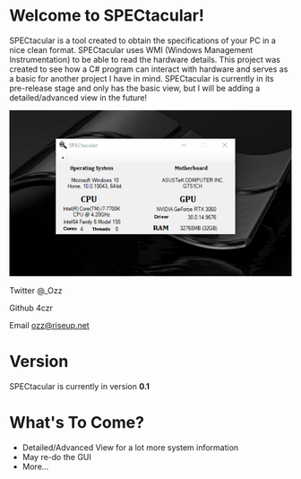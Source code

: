 # Welcome to SPECtacular!
SPECtacular is a tool created to obtain the specifications of your PC in a nice clean format. SPECtacular uses WMI (Windows Management Instrumentation) to be able to read the hardware details. This project was created to see how a C# program can interact with hardware and serves as a basic for another project I have in mind. SPECtacular is currently in its pre-release stage and only has the basic view, but I will be adding a detailed/advanced view in the future!

![SPECtacular Preview](spectacular.gif)

Twitter @_Ozz

Github 4czr

Email ozz@riseup.net

# Version
SPECtacular is currently in version **0.1**

# What's To Come?
- Detailed/Advanced View for a lot more system information
- May re-do the GUI
- More...
